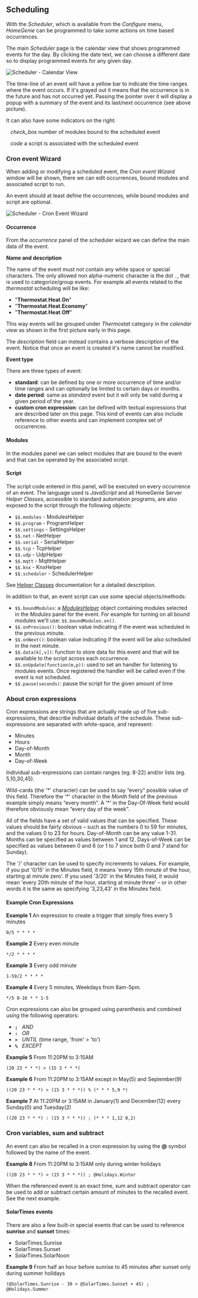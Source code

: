## Scheduling

With the *Scheduler*, which is available from the *Configure* menu,
*HomeGenie* can be programmed to take some actions on time based occurrences.

The main *Scheduler* page is the calendar view that shows programmed events
for the day. By clicking the date text, we can choose a different
date so to display programmed events for any given day.

<div class="media-container">
    <img self="size-medium" title="Scheduler - Calendar View" src="images/docs/scheduler_calendar_01.jpg">
</div>

The time-line of an event will have a yellow bar to indicate the time ranges
where the event occurs. If it's grayed out it means that the occurrence is
in the future and has not occurred yet. Passing the pointer over it
will display a popup with a summary of the event and its last/next
occurrence (see above picture).

It can also have some indicators on the right:

&nbsp;&nbsp; <i class="material-icons bigger">check_box</i> number of modules bound to the scheduled event

&nbsp;&nbsp; <i class="material-icons bigger">code</i> a script is associated with the scheduled event


### Cron event Wizard

When adding or modifying a scheduled event, the *Cron event Wizard* window will
be shown, there we can edit occurrences, bound modules and associated script to run.

An event should at least define the occurrences, while bound modules and script are
optional.

<div class="media-container">
    <img self="size-medium" title="Scheduler - Cron Event Wizard" src="images/docs/scheduler_wizard_01.jpg">
</div>


#### Occurrence

From the *occurrence* panel of the scheduler wizard we can define the main data of the event.

**Name and description**

The name of the event must not contain any white space or special characters.
The only allowed non alpha-numeric character is the dot `.`, that is used to
categorize/group events. For example all events related to the *thermostat*
scheduling will be like:

- "**Thermostat**.**Heat**.**On**"
- "**Thermostat**.**Heat**.**Economy**"
- "**Thermostat**.**Heat**.**Off**"

This way events will be grouped under *Thermostat* category in the *calendar view* as
shown in the first picture early in this page.

The *description* field can instead contains a verbose description of the event.
Notice that once an event is created it's name cannot be modified.

**Event type**

There are three types of event:

- **standard**: can be defined by one or more occurrence of time and/or time ranges
and can optionally be limited to certain days or months.
- **date period**: same as *standard* event but it will only be valid during a
given period of the year.
- **custom cron expression**: can be defined with textual expressions that are described
later on this page. This kind of events can also include reference to other events and
can implement complex set of occurrences.


#### Modules

In the modules panel we can select modules that are bound to the event and
that can be operated by the associated script.


#### Script

The script code entered in this panel, will be executed on every occurrence of an
event. The language used is *JavaScript* and all HomeGenie Server *Helper Classes*,
accessible to standard automation programs, are also exposed to the script through
the following objects:

- `$$.modules` - ModulesHelper
- `$$.program` - ProgramHelper
- `$$.settings` - SettingsHelper
- `$$.net` - NetHelper
- `$$.serial` - SerialHelper
- `$$.tcp` - TcpHelper
- `$$.udp` - UdpHelper
- `$$.mqtt` - MqttHelper
- `$$.knx` - KnxHelper
- `$$.scheduler` - SchedulerHelper

See [Helper Classes](api/ape/annotated.html) documentation for a detailed description.

In addition to that, an event script can use some special objects/methods:

- `$$.boundModules`:
a *[ModulesHelper](api/ape/class_home_genie_1_1_automation_1_1_scripting_1_1_modules_manager.html)* object containing modules selected in the *Modules* panel for the event.
For example for turning on all bound modules we'll use: `$$.boundModules.on()`.
- `$$.onPrevious()`:
boolean value indicating if the event was scheduled in the previous minute.
- `$$.onNext()`:
boolean value indicating if the event will be also scheduled in the next minute.
- `$$.data(k[,v])`:
function to store data for this event and that will be available to the script across each occurrence.
- `$$.onUpdate(function(m,p))`:
used to set an handler for listening to modules events. Once registered the handler will be called even
if the event is not scheduled.
- `$$.pause(seconds)`: pause the script for the given amount of time

### About cron expressions

Cron expressions are strings that are actually made up of five sub-expressions, that describe individual details of the schedule. These sub-expressions are separated with white-space, and represent:

- Minutes
- Hours
- Day-of-Month
- Month
- Day-of-Week

Individual sub-expressions can contain ranges (eg. 8-22) and/or lists (eg. 5,10,30,45).

Wild-cards (the '\*' character) can be used to say “every” possible value of this field. Therefore the '\*' character in the *Month* field of the previous example simply means “every month”. A '\*' in the Day-Of-Week field would therefore obviously mean “every day of the week”.

All of the fields have a set of valid values that can be specified. These values should be fairly obvious – such as the numbers 0 to 59 for minutes, and the values 0 to 23 for hours. Day-of-Month can be any value 1-31. Months can be specified as values between 1 and 12. Days-of-Week can be specified as values between 0 and 6 (or 1 to 7 since both 0 and 7 stand for Sunday).

The '/' character can be used to specify increments to values. For example, if you put '0/15' in the Minutes field, it means 'every 15th minute of the hour, starting at minute zero'. If you used '3/20' in the Minutes field, it would mean 'every 20th minute of the hour, starting at minute three' – or in other words it is the same as specifying '3,23,43' in the Minutes field.


#### Example Cron Expressions


**Example 1** An expression to create a trigger that simply fires every 5 minutes

```crontab
0/5 * * * *
```

**Example 2** Every even minute

```crontab
*/2 * * * *
```

**Example 3** Every odd minute

```crontab
1-59/2 * * * *
```

**Example 4** Every 5 minutes, Weekdays from 8am-5pm.

```crontab
*/5 8-16 * * 1-5
```


Cron expressions can also be grouped using parenthesis and combined using the following operators:

- **` ; `** &nbsp; *AND*
- **` : `** &nbsp; *OR*
- **` > `** &nbsp; *UNTIL* (time range, 'from' > 'to')
- **` % `** &nbsp; *EXCEPT*


**Example 5** From 11:20PM to 3:15AM

```crontab
(20 23 * * *) > (15 3 * * *)
```

**Example 6** From 11:20PM to 3:15AM except in May(5) and September(9)

```crontab
((20 23 * * *) > (15 3 * * *)) % (* * * 5,9 *)
```

**Example 7** At 11:20PM or 3:15AM in January(1) and December(12) every Sunday(0) and Tuesday(2)

```crontab
((20 23 * * *) : (15 3 * * *)) ; (* * * 1,12 0,2)
```


### Cron variables, sum and subtract

An event can also be recalled in a cron expression by using the **@** symbol followed by
the name of the event.

**Example 8** From 11:20PM to 3:15AM only during winter holidays

```crontab
((20 23 * * *) > (15 3 * * *)) ; @Holidays.Winter
```

When the referenced event is an exact time, sum and subtract operator can be used
to add or subtract certain amount of minutes to the recalled event.
See the next example.

#### SolarTimes events

There are also a few built-in special events that can be used to reference
**sunrise** and **sunset** times:

 - SolarTimes.Sunrise
 - SolarTimes.Sunset
 - SolarTimes.SolarNoon

**Example 9** From half an hour before sunrise to 45 minutes after sunset
only during summer holidays

```crontab
(@SolarTimes.Sunrise - 30 > @SolarTimes.Sunset + 45) ; @Holidays.Summer
```

